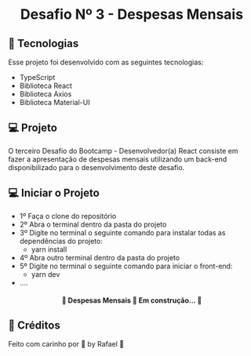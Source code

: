 ﻿<h1 align="center">
  Desafio Nº 3 - Despesas Mensais
</h1>

## 🚀 Tecnologias

Esse projeto foi desenvolvido com as seguintes tecnologias:

- TypeScript
- Biblioteca React
- Biblioteca Axios
- Biblioteca Material-UI

## 💻 Projeto

O terceiro Desafio do Bootcamp - Desenvolvedor(a) React consiste em fazer a apresentação de despesas mensais utilizando um back-end disponibilizado para o desenvolvimento deste desafio.

## 💻 Iniciar o Projeto

<ul> 
  <li>1º Faça o clone do repositório</li>
  <li>2º Abra o terminal dentro da pasta do projeto</li>
  <li>3º Digite no terminal o seguinte comando para instalar todas as dependências do projeto: 
    <ul>
      <li>yarn install</li>
    </ul>
  </li>
  <li>4º Abra outro terminal dentro da pasta do projeto</li>
  <li>5º Digite no terminal o seguinte comando para iniciar o front-end: 
    <ul>
      <li>yarn dev</li>
    </ul>
  </li>
  <li>....</li>
</ul>

<h4 align="center"> 
	🚧  Despesas Mensais 🚀 Em construção...  🚧
</h4>

## 🔖 Créditos

Feito com carinho por 💜 by Rafael :wave:
